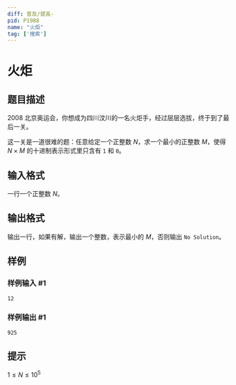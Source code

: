 ```yaml
---
diff: 普及/提高-
pid: P1988
name: "火炬"
tag: ['搜索']
---
```

# 火炬
## 题目描述

2008 北京奥运会，你想成为四川汶川的一名火炬手，经过层层选拔，终于到了最后一关。

这一关是一道很难的题：任意给定一个正整数 $N$，求一个最小的正整数 $M$，使得 $N \times M$ 的十进制表示形式里只含有 `1` 和 `0`。

## 输入格式

一行一个正整数 $N$。

## 输出格式

输出一行，如果有解，输出一个整数，表示最小的 $M$，否则输出 `No Solution`。
## 样例

### 样例输入 #1
```
12
```
### 样例输出 #1
```
925
```
## 提示

$1\le N\le 10^5$
